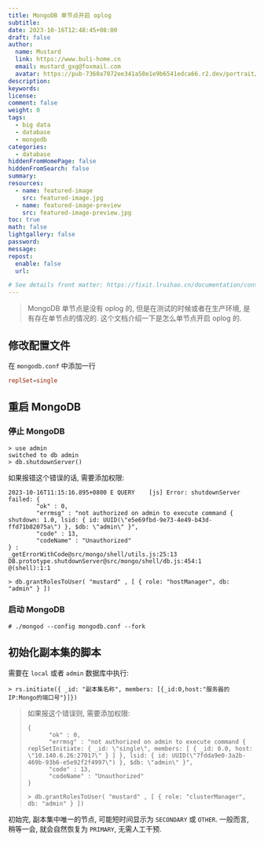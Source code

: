 ```yaml
---
title: MongoDB 单节点开启 oplog
subtitle:
date: 2023-10-16T12:48:45+08:00
draft: false
author:
  name: Mustard	
  link: https://www.buli-home.cn
  email: mustard_gxg@foxmail.com
  avatar: https://pub-7360a7072ee341a58e1e9b6541edca66.r2.dev/portrait/mustard.png
description:
keywords:
license:
comment: false
weight: 0
tags:
  - big data
  - database
  - mongodb
categories:
  - database
hiddenFromHomePage: false
hiddenFromSearch: false
summary:
resources:
  - name: featured-image
    src: featured-image.jpg
  - name: featured-image-preview
    src: featured-image-preview.jpg
toc: true
math: false
lightgallery: false
password:
message:
repost:
  enable: false
  url:

# See details front matter: https://fixit.lruihao.cn/documentation/content-management/introduction/#front-matter
---
```


<!--more-->



> MongoDB 单节点是没有 oplog 的, 但是在测试的时候或者在生产环境, 是有存在单节点的情况的. 这个文档介绍一下是怎么单节点开启 oplog 的.

## 修改配置文件

在 `mongodb.conf` 中添加一行

```conf
replSet=single
```

## 重启 MongoDB

### 停止 MongoDB

```shell
> use admin
switched to db admin
> db.shutdownServer()
```

如果报错这个错误的话, 需要添加权限: 

```shell
2023-10-16T11:15:16.895+0800 E QUERY    [js] Error: shutdownServer failed: {
        "ok" : 0,
        "errmsg" : "not authorized on admin to execute command { shutdown: 1.0, lsid: { id: UUID(\"e5e69fbd-9e73-4e49-b43d-ffd71b82075a\") }, $db: \"admin\" }",
        "code" : 13,
        "codeName" : "Unauthorized"
} :
_getErrorWithCode@src/mongo/shell/utils.js:25:13
DB.prototype.shutdownServer@src/mongo/shell/db.js:454:1
@(shell):1:1

> db.grantRolesToUser( "mustard" , [ { role: "hostManager", db: "admin" } ])
```

### 启动 MongoDB

```shell
# ./mongod --config mongodb.conf --fork
```

## 初始化副本集的脚本

需要在 `local` 或者 `admin` 数据库中执行: 

```shell
> rs.initiate({ _id: "副本集名称", members: [{_id:0,host:"服务器的IP:Mongo的端口号"}]})
```

> 如果报这个错误则, 需要添加权限: 
>
> ```shell
> {
> 		"ok" : 0,
> 		"errmsg" : "not authorized on admin to execute command { replSetInitiate: { _id: \"single\", members: [ { _id: 0.0, host: \"10.140.6.26:27017\" } ] }, lsid: { id: UUID(\"7fdda9e0-3a2b-469b-93b6-e5e92f2f4997\") }, $db: \"admin\" }",
> 		"code" : 13,
> 		"codeName" : "Unauthorized"
> }
> 
> > db.grantRolesToUser( "mustard" , [ { role: "clusterManager", db: "admin" } ])
> ```

初始完, 副本集中唯一的节点, 可能短时间显示为 `SECONDARY` 或 `OTHER`. 一般而言, 稍等一会, 就会自然恢复为 `PRIMARY`, 无需人工干预. 
